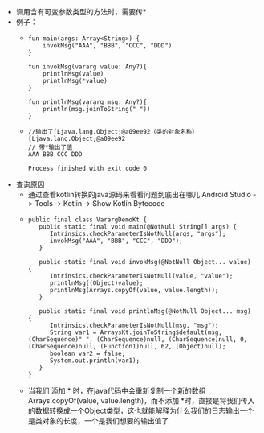 - 调用含有可变参数类型的方法时，需要传*
- 例子：
	- ```
	  fun main(args: Array<String>) {
	      invokMsg("AAA", "BBB", "CCC", "DDD")
	  }
	  
	  fun invokMsg(vararg value: Any?){
	      printlnMsg(value)
	      printlnMsg(*value)
	  }
	  
	  fun printlnMsg(vararg msg: Any?){
	      println(msg.joinToString(" "))
	  }
	  ```
	- ```
	  //输出了[Ljava.lang.Object;@a09ee92（类的对象名称）
	  [Ljava.lang.Object;@a09ee92
	  // 带*输出了值
	  AAA BBB CCC DDD
	  
	  Process finished with exit code 0
	  ```
- 查询原因
	- 通过查看kotlin转换的java源码来看看问题到底出在哪儿
	  Android Studio -> Tools -> Kotlin -> Show Kotlin Bytecode
	- ```
	  public final class VarargDemoKt {
	     public static final void main(@NotNull String[] args) {
	        Intrinsics.checkParameterIsNotNull(args, "args");
	        invokMsg("AAA", "BBB", "CCC", "DDD");
	     }
	  
	     public static final void invokMsg(@NotNull Object... value) {
	        Intrinsics.checkParameterIsNotNull(value, "value");
	        printlnMsg((Object)value);
	        printlnMsg(Arrays.copyOf(value, value.length));
	     }
	  
	     public static final void printlnMsg(@NotNull Object... msg) {
	        Intrinsics.checkParameterIsNotNull(msg, "msg");
	        String var1 = ArraysKt.joinToString$default(msg, (CharSequence)" ", (CharSequence)null, (CharSequence)null, 0, (CharSequence)null, (Function1)null, 62, (Object)null);
	        boolean var2 = false;
	        System.out.println(var1);
	     }
	  }
	  
	  ```
	- 当我们 添加 * 时，在java代码中会重新复制一个新的数组 Arrays.copyOf(value, value.length)，而不添加 *时，直接是将我们传入的数据转换成一个Object类型，这也就能解释为什么我们的日志输出一个是类对象的长度，一个是我们想要的输出值了